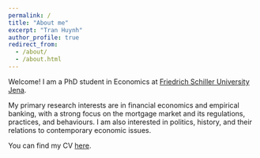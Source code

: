 ```yaml
---
permalink: /
title: "About me"
excerpt: "Tran Huynh"
author_profile: true
redirect_from: 
  - /about/
  - /about.html
---
```



Welcome! I am a PhD student in Economics at [Friedrich Schiller University Jena](https://www.uni-jena.de/en). 

My primary research interests are in financial economics and empirical banking, with a strong focus on the mortgage market and its regulations, practices, and behaviours. I am also interested in politics, history, and their relations to contemporary economic issues.

You can find my CV [here](https://tranhuynh23.github.io/files/Huynh_Tran_CV.pdf).
